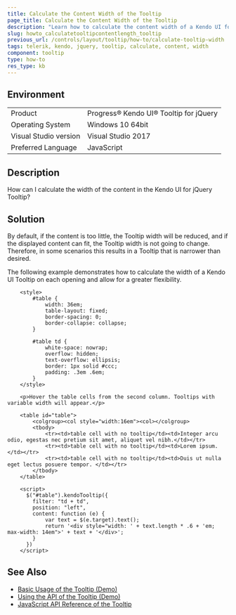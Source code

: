 ```yaml
---
title: Calculate the Content Width of the Tooltip
page_title: Calculate the Content Width of the Tooltip
description: "Learn how to calculate the content width of a Kendo UI for jQuery Tooltip."
slug: howto_calculatetooltipcontentlength_tooltip
previous_url: /controls/layout/tooltip/how-to/calculate-tooltip-width
tags: telerik, kendo, jquery, tooltip, calculate, content, width 
component: tooltip
type: how-to
res_type: kb
---
```


## Environment

<table>
 <tr>
  <td>Product</td>
  <td>Progress® Kendo UI® Tooltip for jQuery</td>
 </tr>
 <tr>
  <td>Operating System</td>
  <td>Windows 10 64bit</td>
 </tr>
 <tr>
  <td>Visual Studio version</td>
  <td>Visual Studio 2017</td>
 </tr>
 <tr>
  <td>Preferred Language</td>
  <td>JavaScript</td>
 </tr>
</table>

## Description

How can I calculate the width of the content in the Kendo UI for jQuery Tooltip?

## Solution

By default, if the content is too little, the Tooltip width will be reduced, and if the displayed content can fit, the Tooltip width is not going to change. Therefore, in some scenarios this results in a Tooltip that is narrower than desired.

The following example demonstrates how to calculate the width of a Kendo UI Tooltip on each opening and allow for a greater flexibility.

```dojo
    <style>
        #table {
            width: 36em;
            table-layout: fixed;
            border-spacing: 0;
            border-collapse: collapse;
        }

        #table td {
            white-space: nowrap;
            overflow: hidden;
            text-overflow: ellipsis;
            border: 1px solid #ccc;
            padding: .3em .6em;
        }
    </style>

    <p>Hover the table cells from the second column. Tooltips with variable width will appear.</p>

    <table id="table">
        <colgroup><col style="width:16em"><col></colgroup>
        <tbody>
            <tr><td>table cell with no tooltip</td><td>Integer arcu odio, egestas nec pretium sit amet, aliquet vel nibh.</td></tr>
            <tr><td>table cell with no tooltip</td><td>Lorem ipsum.</td></tr>
            <tr><td>table cell with no tooltip</td><td>Duis ut nulla eget lectus posuere tempor. </td></tr>
        </tbody>
    </table>

    <script>
      $("#table").kendoTooltip({
        filter: "td + td",
        position: "left",
        content: function (e) {
            var text = $(e.target).text();
            return '<div style="width: ' + text.length * .6 + 'em; max-width: 14em">' + text + '</div>';
        }
      })
    </script>
```

## See Also

* [Basic Usage of the Tooltip (Demo)](https://demos.telerik.com/kendo-ui/tooltip/index)
* [Using the API of the Tooltip (Demo)](https://demos.telerik.com/kendo-ui/tooltip/api)
* [JavaScript API Reference of the Tooltip](/api/javascript/ui/tooltip)

